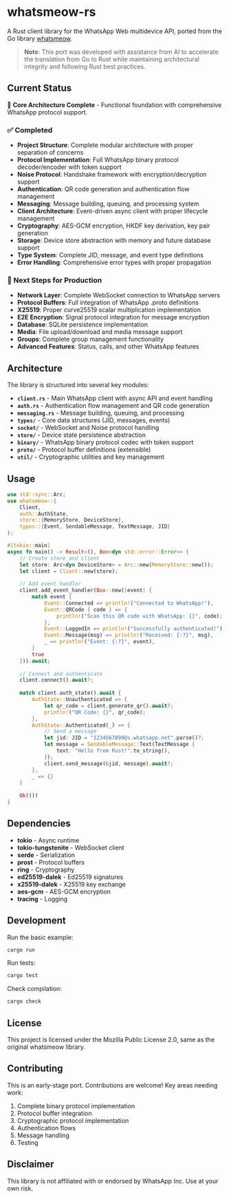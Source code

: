 # whatsmeow-rs

A Rust client library for the WhatsApp Web multidevice API, ported from the Go library [whatsmeow](https://github.com/tulir/whatsmeow).

> **Note**: This port was developed with assistance from AI to accelerate the translation from Go to Rust while maintaining architectural integrity and following Rust best practices.

## Current Status

🚀 **Core Architecture Complete** - Functional foundation with comprehensive WhatsApp protocol support.

### ✅ Completed
- **Project Structure**: Complete modular architecture with proper separation of concerns
- **Protocol Implementation**: Full WhatsApp binary protocol decoder/encoder with token support
- **Noise Protocol**: Handshake framework with encryption/decryption support
- **Authentication**: QR code generation and authentication flow management
- **Messaging**: Message building, queuing, and processing system
- **Client Architecture**: Event-driven async client with proper lifecycle management
- **Cryptography**: AES-GCM encryption, HKDF key derivation, key pair generation
- **Storage**: Device store abstraction with memory and future database support
- **Type System**: Complete JID, message, and event type definitions
- **Error Handling**: Comprehensive error types with proper propagation

### 🔄 Next Steps for Production
- **Network Layer**: Complete WebSocket connection to WhatsApp servers
- **Protocol Buffers**: Full integration of WhatsApp .proto definitions  
- **X25519**: Proper curve25519 scalar multiplication implementation
- **E2E Encryption**: Signal protocol integration for message encryption
- **Database**: SQLite persistence implementation
- **Media**: File upload/download and media message support
- **Groups**: Complete group management functionality
- **Advanced Features**: Status, calls, and other WhatsApp features

## Architecture

The library is structured into several key modules:

- **`client.rs`** - Main WhatsApp client with async API and event handling
- **`auth.rs`** - Authentication flow management and QR code generation
- **`messaging.rs`** - Message building, queuing, and processing
- **`types/`** - Core data structures (JID, messages, events)
- **`socket/`** - WebSocket and Noise protocol handling
- **`store/`** - Device state persistence abstraction
- **`binary/`** - WhatsApp binary protocol codec with token support
- **`proto/`** - Protocol buffer definitions (extensible)
- **`util/`** - Cryptographic utilities and key management

## Usage

```rust
use std::sync::Arc;
use whatsmeow::{
    Client, 
    auth::AuthState,
    store::{MemoryStore, DeviceStore}, 
    types::{Event, SendableMessage, TextMessage, JID}
};

#[tokio::main]
async fn main() -> Result<(), Box<dyn std::error::Error>> {
    // Create store and client
    let store: Arc<dyn DeviceStore> = Arc::new(MemoryStore::new());
    let client = Client::new(store);
    
    // Add event handler
    client.add_event_handler(Box::new(|event| {
        match event {
            Event::Connected => println!("Connected to WhatsApp!"),
            Event::QRCode { code } => {
                println!("Scan this QR code with WhatsApp: {}", code);
            },
            Event::LoggedIn => println!("Successfully authenticated!"),
            Event::Message(msg) => println!("Received: {:?}", msg),
            _ => println!("Event: {:?}", event),
        }
        true
    })).await;
    
    // Connect and authenticate
    client.connect().await?;
    
    match client.auth_state().await {
        AuthState::Unauthenticated => {
            let qr_code = client.generate_qr().await?;
            println!("QR Code: {}", qr_code);
        },
        AuthState::Authenticated(_) => {
            // Send a message
            let jid: JID = "1234567890@s.whatsapp.net".parse()?;
            let message = SendableMessage::Text(TextMessage {
                text: "Hello from Rust!".to_string(),
            });
            client.send_message(&jid, message).await?;
        },
        _ => {}
    }
    
    Ok(())
}
```

## Dependencies

- **tokio** - Async runtime
- **tokio-tungstenite** - WebSocket client
- **serde** - Serialization
- **prost** - Protocol buffers
- **ring** - Cryptography
- **ed25519-dalek** - Ed25519 signatures
- **x25519-dalek** - X25519 key exchange
- **aes-gcm** - AES-GCM encryption
- **tracing** - Logging

## Development

Run the basic example:
```bash
cargo run
```

Run tests:
```bash
cargo test
```

Check compilation:
```bash
cargo check
```

## License

This project is licensed under the Mozilla Public License 2.0, same as the original whatsmeow library.

## Contributing

This is an early-stage port. Contributions are welcome! Key areas needing work:

1. Complete binary protocol implementation
2. Protocol buffer integration
3. Cryptographic protocol implementation
4. Authentication flows
5. Message handling
6. Testing

## Disclaimer

This library is not affiliated with or endorsed by WhatsApp Inc. Use at your own risk.